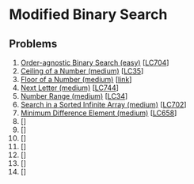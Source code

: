 # Modified Binary Search

## Problems

1. [Order-agnostic Binary Search (easy)]()
[[LC704](https://leetcode.com/problems/binary-search/)]
1. [Ceiling of a Number (medium)]()
[[LC35](https://leetcode.com/problems/search-insert-position/)]
1. [Floor of a Number (medium)]()
[[link](https://www.geeksforgeeks.org/floor-in-a-sorted-array/)]
1. [Next Letter (medium)]()
[[LC744](https://leetcode.com/problems/find-smallest-letter-greater-than-target/)]
1. [Number Range (medium)]()
[[LC34](https://leetcode.com/problems/find-first-and-last-position-of-element-in-sorted-array/)]
1. [Search in a Sorted Infinite Array (medium)]()
[[LC702](https://leetcode.com/problems/search-in-a-sorted-array-of-unknown-size/)]
1. [Minimum Difference Element (medium)]()
[[LC658](https://leetcode.com/problems/find-k-closest-elements/)]
1. []()
[[]()]
1. []()
[[]()]
1. []()
[[]()]
1. []()
[[]()]
1. []()
[[]()]
1. []()
[[]()]
1. []()
[[]()]
